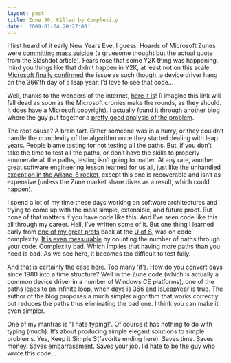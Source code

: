 ```yaml
---
layout: post
title: Zune 30, Killed by Complexity
date: '2009-01-04 20:27:00'
---
```



I first heard of it early New Years Eve, I guess. Hoards of Microsoft Zunes were [committing mass suicide](http://it.slashdot.org/article.pl?sid=08/12/31/1428254) (a gruesome thought but the actual quote from the Slashdot article). Fears rose that some Y2K thing was happening, mind you things like that didn’t happen in Y2K, at least not on this scale. [Microsoft finally confirmed](http://www.zune.net/en-us/support/zune30.htm) the issue as such though, a device driver hang on the 366’th day of a leap year. I’d love to see that code…

Well, thanks to the wonders of the internet, [here it is](http://pastie.org/349916)! (I imagine this link will fall dead as soon as the Microsoft cronies make the rounds, as they should. It does have a Microsoft copyright). I actually found it through another blog where the guy put together a [pretty good analysis of the problem](http://www.aeroxp.org/2009/01/lesson-on-infinite-loops/).

The root cause? A brain fart. Either someone was in a hurry, or they couldn’t handle the complexity of the algorithm once they started dealing with leap years. People blame testing for not testing all the paths. But, if you don’t take the time to test all the paths, or don’t have the skills to properly enumerate all the paths, testing isn’t going to matter. At any rate, another great software engineering lesson learned for us all, just like the [unhandled exception in the Ariane-5 rocket](http://en.wikipedia.org/wiki/Ariane_5#Launch_history), except this one is recoverable and isn’t as expensive (unless the Zune market share dives as a result, which could happen).

I spend a lot of my time these days working on software architectures and trying to come up with the most simple, extensible, and future proof. But none of that matters if you have code like this. And I’ve seen code like this all through my career. Hell, I’ve written some of it. But one thing I learned early from [one of my great profs](http://www.cs.usask.ca/faculty/tremblay/) back at the [U of S](http://www.usask.ca/), was on code complexity. [It is even measurable](http://en.wikipedia.org/wiki/Cyclomatic_complexity) by counting the number of paths through your code. Complexity bad. Which implies that having more paths than you need is bad. As we see here, it becomes too difficult to test fully.

And that is certainly the case here. Too many ‘if’s. How do you convert days since 1980 into a time structure? Well in the Zune code (which is actually a common device driver in a number of Windows CE platforms), one of the paths leads to an infinite loop, when days is 366 and IsLeapYear is true. The author of the blog proposes a much simpler algorithm that works correctly but reduces the paths thus eliminating the bad one. I think you can make it even simpler.

One of my mantras is “I hate typing!”. Of course it has nothing to do with typing (much). It’s about producing simple elegant solutions to simple problems. Yes, Keep it Simple S(favorite ending here). Saves time. Saves money. Saves embarrassment. Saves your job. I’d hate to be the guy who wrote this code…


